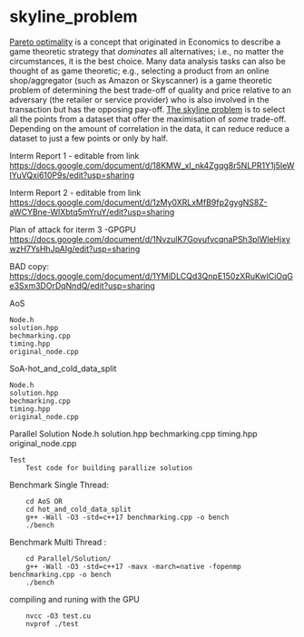 # skyline_problem
[Pareto optimality](https://en.wikipedia.org/wiki/Pareto_efficiency) is a concept that originated in Economics to describe a game theoretic strategy that *dominates* all alternatives; i.e., no matter the circumstances, it is the best choice. Many data analysis tasks can also be thought of as game theoretic; e.g., selecting a product from an online shop/aggregator (such as Amazon or Skyscanner) is a game theoretic problem of determining the best trade-off of quality and price relative to an adversary (the retailer or service provider) who is also involved in the transaction but has the opposing pay-off. [The skyline problem](http://delab.csd.auth.gr/papers/IISA2015tpm.pdf) is to select all the points from a dataset that offer the maximisation of *some* trade-off. Depending on the amount of correlation in the data, it can reduce reduce a dataset to just a few points or only by half.

Interm Report 1 - editable from link
https://docs.google.com/document/d/18KMW_xI_nk4Zgqg8r5NLPR1Y1j5IeWIYuVQxi610P9s/edit?usp=sharing

Interm Report 2 - editable from link
https://docs.google.com/document/d/1zMy0XRLxMfB9fp2gygNS8Z-aWCYBne-WlXbtq5mYruY/edit?usp=sharing

Plan of attack for iterm 3 -GPGPU
https://docs.google.com/document/d/1NvzulK7GovufvcqnaPSh3plWleHjxywzH7YsHhJpAIg/edit?usp=sharing

BAD copy:
https://docs.google.com/document/d/1YMiDLCQd3QnpE150zXRuKwICiOqGe3Sxm3DOrDqNndQ/edit?usp=sharing


AoS

    Node.h
    solution.hpp
    bechmarking.cpp 
    timing.hpp
    original_node.cpp
  

SoA-hot_and_cold_data_split

    Node.h
    solution.hpp
    bechmarking.cpp 
    timing.hpp
    original_node.cpp


Parallel
    Solution
        Node.h
        solution.hpp
        bechmarking.cpp 
        timing.hpp
        original_node.cpp


    Test
        Test code for building parallize solution
        



Benchmark Single Thread:
```
    cd AoS OR
    cd hot_and_cold_data_split 
    g++ -Wall -O3 -std=c++17 benchmarking.cpp -o bench 
    ./bench

```


Benchmark Multi Thread :
```
    cd Parallel/Solution/
    g++ -Wall -O3 -std=c++17 -mavx -march=native -fopenmp benchmarking.cpp -o bench
    ./bench

```

compiling and runing with the GPU
```
    nvcc -O3 test.cu
    nvprof ./test
```
